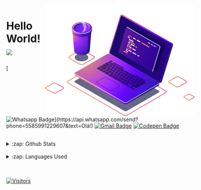 <img align="right" src="img-readme.png" width="400"/>

# Hello World! <img src="https://media.giphy.com/media/hvRJCLFzcasrR4ia7z/giphy.gif" width="30px">

[![Whatsapp Badge](https://img.shields.io/badge/-Whatsapp-4CA143?style=flat-square&labelColor=4CA143&logo=whatsapp&logoColor=white&link=https://api.whatsapp.com/send?phone=5585991229607&text=Olá!)](https://api.whatsapp.com/send?phone=5585991229607&text=Olá!)
[![Gmail Badge](https://img.shields.io/badge/-Gmail-c14438?style=flat-square&logo=Gmail&logoColor=white&link=mailto:info.kaiky@gmail.com)](mailto:info.kaiky@gmail.com)
[![Codepen Badge](https://img.shields.io/badge/-Codepen-black?style=flat-square&logo=Codepen&logoColor=white&link=https://codepen.io/kaikysantos/)](https://codepen.io/kaikysantos/)

<br />

<details>
  <summary>:zap: Github Stats</summary>
  <br/>
  <img src="https://github-readme-stats.vercel.app/api?username=KaikySantos&&show_icons=true&title_color=222222&icon_color=03A87C&text_color=333333&bg_color=ffffff">
</details>

<br/>

<details>
  <summary>:zap: Languages Used</summary>
  <br/>
  <img src="https://github-readme-stats.vercel.app/api/top-langs/?username=KaikySantos&layout=compact&bg_color=ffffff&text_color=333333">
</details>
<br/>

<br />

[![Visitors](https://visitor-badge.glitch.me/badge?page_id=github/KaikySantos)](https://github.com/KaikySantos)
